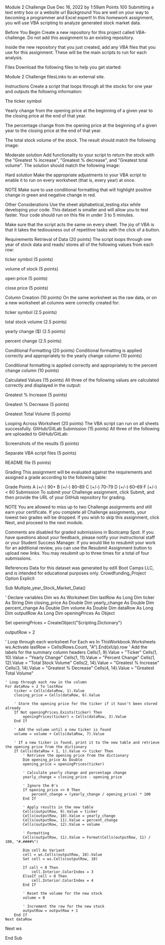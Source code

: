 Module 2 Challenge
Due Dec 16, 2022 by 1:59am Points 100 Submitting a text entry box or a website url
Background
You are well on your way to becoming a programmer and Excel expert! In this homework assignment, you will use VBA scripting to analyze generated stock market data.

Before You Begin
Create a new repository for this project called VBA-challenge. Do not add this assignment to an existing repository.

Inside the new repository that you just created, add any VBA files that you use for this assignment. These will be the main scripts to run for each analysis.

Files
Download the following files to help you get started:

Module 2 Challenge filesLinks to an external site.

Instructions
Create a script that loops through all the stocks for one year and outputs the following information:

The ticker symbol

Yearly change from the opening price at the beginning of a given year to the closing price at the end of that year.

The percentage change from the opening price at the beginning of a given year to the closing price at the end of that year.

The total stock volume of the stock. The result should match the following image:

Moderate solution
Add functionality to your script to return the stock with the "Greatest % increase", "Greatest % decrease", and "Greatest total volume". The solution should match the following image:

Hard solution
Make the appropriate adjustments to your VBA script to enable it to run on every worksheet (that is, every year) at once.

NOTE
Make sure to use conditional formatting that will highlight positive change in green and negative change in red.

Other Considerations
Use the sheet alphabetical_testing.xlsx while developing your code. This dataset is smaller and will allow you to test faster. Your code should run on this file in under 3 to 5 minutes.

Make sure that the script acts the same on every sheet. The joy of VBA is that it takes the tediousness out of repetitive tasks with the click of a button.

Requirements
Retrieval of Data (20 points)
The script loops through one year of stock data and reads/ stores all of the following values from each row:

ticker symbol (5 points)

volume of stock (5 points)

open price (5 points)

close price (5 points)

Column Creation (10 points)
On the same worksheet as the raw data, or on a new worksheet all columns were correctly created for:

ticker symbol (2.5 points)

total stock volume (2.5 points)

yearly change ($) (2.5 points)

percent change (2.5 points)

Conditional Formatting (20 points)
Conditional formatting is applied correctly and appropriately to the yearly change column (10 points)

Conditional formatting is applied correctly and appropriately to the percent change column (10 points)

Calculated Values (15 points)
All three of the following values are calculated correctly and displayed in the output:

Greatest % Increase (5 points)

Greatest % Decrease (5 points)

Greatest Total Volume (5 points)

Looping Across Worksheet (20 points)
The VBA script can run on all sheets successfully.
GitHub/GitLab Submission (15 points)
All three of the following are uploaded to GitHub/GitLab:

Screenshots of the results (5 points)

Separate VBA script files (5 points)

README file (5 points)

Grading
This assignment will be evaluated against the requirements and assigned a grade according to the following table:

Grade	Points
A (+/-)	90+
B (+/-)	80–89
C (+/-)	70–79
D (+/-)	60–69
F (+/-)	< 60
Submission
To submit your Challenge assignment, click Submit, and then provide the URL of your GitHub repository for grading.

NOTE
You are allowed to miss up to two Challenge assignments and still earn your certificate. If you complete all Challenge assignments, your lowest two grades will be dropped. If you wish to skip this assignment, click Next, and proceed to the next module.

Comments are disabled for graded submissions in Bootcamp Spot. If you have questions about your feedback, please notify your instructional staff or your Student Success Manager. If you would like to resubmit your work for an additional review, you can use the Resubmit Assignment button to upload new links. You may resubmit up to three times for a total of four submissions.

References
Data for this dataset was generated by edX Boot Camps LLC, and is intended for educational purposes only.
Crowdfunding_Project
Option Explicit

Sub Multiple_year_Stock_Market_Data()

' Declare variables
Dim ws As Worksheet
Dim lastRow As Long
Dim ticker As String
Dim closing_price As Double
Dim yearly_change As Double
Dim percent_change As Double
Dim volume As Double
Dim dataRow As Long
Dim outputRow As Long
Dim openingPrices As Object

Set openingPrices = CreateObject("Scripting.Dictionary")

outputRow = 2

' Loop through each worksheet
For Each ws In ThisWorkbook.Worksheets
    ws.Activate
    lastRow = Cells(Rows.Count, "A").End(xlUp).row
    ' Add the labels for the summary column headers
    Cells(1, 9).Value = "Ticker"
    Cells(1, 10).Value = "Yearly Change"
    Cells(1, 11).Value = "Percent Change"
    Cells(1, 12).Value = "Total Stock Volume"
    Cells(2, 14).Value = "Greatest % Increase"
    Cells(3, 14).Value = "Greatest % Decrease"
    Cells(4, 14).Value = "Greatest Total Volume"

    ' Loop through each row in the column
    For dataRow = 2 To lastRow
        ticker = Cells(dataRow, 1).Value
        closing_price = Cells(dataRow, 6).Value

        ' Store the opening price for the ticker if it hasn't been stored already
        If Not openingPrices.Exists(ticker) Then
            openingPrices(ticker) = Cells(dataRow, 3).Value
        End If

        ' Add the volume until a new ticker is found
        volume = volume + Cells(dataRow, 7).Value

        ' If a new ticker is found, print it to the new table and retrieve the opening price from the dictionary
        If Cells(dataRow + 1, 1).Value <> ticker Then
            ' Retrieve the opening price from the dictionary
            Dim opening_price As Double
            opening_price = openingPrices(ticker)

            ' Calculate yearly change and percentage change
            yearly_change = closing_price - opening_price

            ' Ignore the 0's
            If opening_price <> 0 Then
                percent_change = (yearly_change / opening_price) * 100
            End If

            ' Apply results in the new table
            Cells(outputRow, 9).Value = ticker
            Cells(outputRow, 10).Value = yearly_change
            Cells(outputRow, 11).Value = percent_change
            Cells(outputRow, 12).Value = volume

            ' Formatting
            Cells(outputRow, 11).Value = Format(Cells(outputRow, 11) / 100, "#.####%")

            Dim cell As Variant
            cell = ws.Cells(outputRow, 10).Value
            Set cell = ws.Cells(outputRow, 10)

            If cell < 0 Then
                cell.Interior.ColorIndex = 3
            ElseIf cell > 0 Then
                cell.Interior.ColorIndex = 4
            End If

            ' Reset the volume for the new stock
            volume = 0

            ' Increment the row for the new stock
            outputRow = outputRow + 1
        End If
    Next dataRow
Next ws

End Sub
